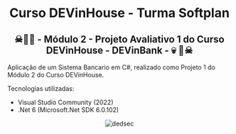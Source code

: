 <div align="center">
  <h1>Curso DEVinHouse - Turma Softplan</h1>
  <h2>&#9760;&#129327;&#128128; - Módulo 2 - Projeto Avaliativo 1 do Curso DEVinHouse - DEVinBank - &#128128;	&#129327;&#9760;</h2>
</div>
<div>
  <p>Aplicação de um Sistema Bancario em C#, realizado como Projeto 1 do Módulo 2 do Curso DEVinHouse.</p>
  
  <p>Tecnologias utilizadas: </p>
  <ul>
    <li>Visual Studio Community (2022)</li>
    <li>.Net 6 (Microsoft.Net SDK 6.0.102)</li>
  </ul>  
</div>
<div align="center">
  
  ![dedsec](https://user-images.githubusercontent.com/93289348/156792420-79eb37a3-4906-4ce1-9209-be72ec776ba8.gif)

</div>
